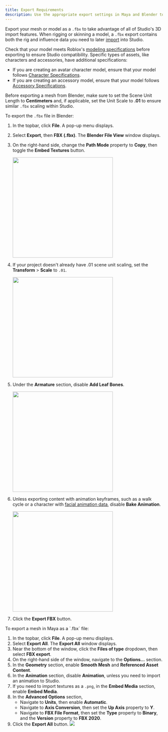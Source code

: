 ```yaml
---
title: Export Requirements
description: Use the appropriate export settings in Maya and Blender to generate Studio-ready .fbx files.
---
```


Export your mesh or model as a `.fbx` to take advantage of all of Studio's 3D import features. When rigging or skinning a model, a `.fbx` export contains both the rig and influence data you need to later [import](../../parts/meshes.md#importing-meshes) into Studio.

Check that your model meets Roblox's [modeling specifications](../../art/modeling/specifications.md) before exporting to ensure Studio compatibility. Specific types of assets, like characters and accessories, have additional specifications:

- If you are creating an avatar character model, ensure that your model follows [Character Specifications](../../art/avatar/specifications.md).
- If you are creating an accessory model, ensure that your model follows [Accessory Specifications](../../art/accessories/specifications.md).

<Tabs>
  <TabItem label="Blender">

Before exporting a mesh from Blender, make sure to set the Scene Unit Length to **Centimeters** and, if applicable, set the Unit Scale to **.01** to ensure similar `.fbx` scaling within Studio.

To export the `.fbx` file in Blender:

1. In the topbar, click **File**. A pop-up menu displays.
2. Select **Export**, then **FBX (.fbx)**. The **Blender File View** window displays.
3. On the right-hand side, change the **Path Mode** property to **Copy**, then toggle the **Embed Textures** button.

   <img src="../../assets/modeling/skinned-meshes/Blender-Export-Settings-1.png" width="320" />

4. If your project doesn't already have .01 scene unit scaling, set the **Transform** > **Scale** to `.01`.

   <img src="../../assets/modeling/skinned-meshes/Blender-Export-Settings-2.png" width="320" />

5. Under the **Armature** section, disable **Add Leaf Bones**.

   <img src="../../assets/modeling/skinned-meshes/Blender-Export-Settings-3.png" width="320" />

6. Unless exporting content with animation keyframes, such as a walk cycle or a character with [facial animation data](../../art/avatar/facial-animation/index.md), disable **Bake Animation**.

   <img src="../../assets/modeling/skinned-meshes/Blender-Export-Settings-4.png" width="320" /> <br />

7. Click the **Export FBX** button.

</TabItem>
<TabItem label="Maya">
To export a mesh in Maya as a `.fbx` file:

1. In the topbar, click **File**. A pop-up menu displays.
2. Select **Export All**. The **Export All** window displays.
3. Near the bottom of the window, click the **Files of type** dropdown, then select **FBX export**.
4. On the right-hand side of the window, navigate to the **Options...** section.
5. In the **Geometry** section, enable **Smooth Mesh** and **Referenced Asset Content**.
6. In the **Animation** section, disable **Animation**, unless you need to import an animation to Studio.
7. If you need to import textures as a `.png`, in the **Embed Media** section, enable **Embed Media**.
8. In the **Advanced Options** section,
   - Navigate to **Units**, then enable **Automatic**.
   - Navigate to **Axis Conversion**, then set the **Up Axis** property to **Y**.
   - Navigate to **FBX File Format**, then set the **Type** property to **Binary**, and the **Version** property to **FBX 2020**.
9. Click the **Export All** button.
   <img src="../../assets/accessories/lc-requirements-maya-settings.png" />

</TabItem>
</Tabs>
